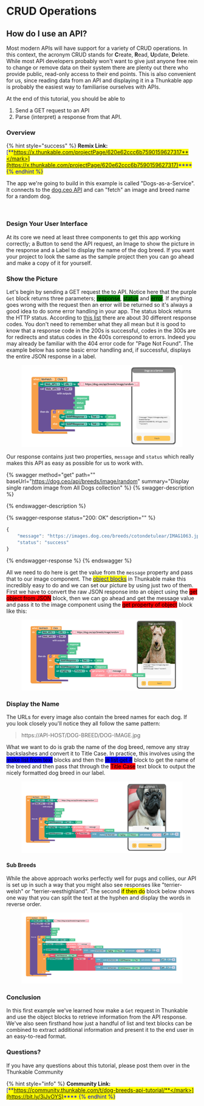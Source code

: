 # CRUD Operations

## How do I use an API?&#x20;

Most modern APIs will have support for a variety of CRUD operations. In this context, the acronym CRUD stands for **C**reate, **R**ead, **U**pdate, **D**elete. While most API developers probably won't want to give just anyone free rein to change or remove data on their system there are plenty out there who provide public, read-only access to their end points. This is also convenient for us, since reading data from an API and displaying it in a Thunkable app is probably the easiest way to familiarise ourselves with APIs.&#x20;

At the end of this tutorial, you should be able to&#x20;

1. Send a GET request to an API&#x20;
2. Parse (interpret) a response from that API.

### Overview

{% hint style="success" %}
**Remix Link:** [<mark style="color:blue;">**https://x.thunkable.com/projectPage/620e62ccc6b7590159627317**</mark>](https://x.thunkable.com/projectPage/620e62ccc6b7590159627317)<mark style="color:blue;">****</mark>
{% endhint %}

The app we're going to build in this example is called "Dogs-as-a-Service". It connects to the [dog.ceo API](https://dog.ceo/dog-api/) and can "fetch" an image and breed name for a random dog.&#x20;

<figure><img src="../.gitbook/assets/daas.gif" alt=""><figcaption></figcaption></figure>

### Design Your User Interface

At its core we need at least three components to get this app working correctly; a Button to send the API request, an Image to show the picture in the response and a Label to display the name of the dog breed. If you want your project to look the same as the sample project then you can go ahead and make a copy of it for yourself.&#x20;

### Show the Picture&#x20;

Let's begin by sending a GET request the to API. Notice here that the purple `Get` block returns three parameters; <mark style="background-color:green;">response</mark>, <mark style="background-color:green;">status</mark> and <mark style="background-color:green;">error</mark>. If anything goes wrong with the request then an error will be returned so it's always a good idea to do some error handling in your app. The status block returns the HTTP status. According to [this list](https://developer.mozilla.org/en-US/docs/Web/HTTP/Status) there are about 30 different response codes. You don't need to remember what they all mean but it is good to know that a response code in the 200s is successful, codes in the 300s are for redirects and status codes in the 400s correspond to errors. Indeed you may already be familiar with the 404 error code for "Page Not Found". The example below has some basic error handling and, if successful, displays the entire JSON response in a label.&#x20;

<figure><img src="../.gitbook/assets/daas_fetch.png" alt=""><figcaption></figcaption></figure>

Our response contains just two properties, `message` and `status` which really makes this API as easy as possible for us to work with.&#x20;

{% swagger method="get" path="" baseUrl="https://dog.ceo/api/breeds/image/random" summary="Display single random image from All Dogs collection" %}
{% swagger-description %}

{% endswagger-description %}

{% swagger-response status="200: OK" description="" %}
```javascript
{
    "message": "https://images.dog.ceo/breeds/cotondetulear/IMAG1063.jpg",
    "status": "success"
}
```
{% endswagger-response %}
{% endswagger %}

All we need to do here is get the value from the `message` property and pass that to our image component. The <mark style="color:blue;"></mark> [<mark style="color:blue;">object blocks</mark>](https://docs.thunkable.com/v/drag-and-drop/objects) <mark style="color:blue;"></mark> in Thunkable make this incredibly easy to do and we can set our picture by using just two of them. First we have to convert the raw JSON response into an object using the <mark style="background-color:red;">get object from JSON</mark> block, then we can go ahead and get the message value and pass it to the image component using the <mark style="background-color:red;">get property of object</mark> block like this:

<figure><img src="../.gitbook/assets/daas_fetch_image.png" alt=""><figcaption></figcaption></figure>

### Display the Name

The URLs for every image also contain the breed names for each dog. If you look closely you'll notice they all follow the same pattern:

> https://API-HOST/DOG-BREED/DOG-IMAGE.jpg

What we want to do is grab the name of the dog breed, remove any stray backslashes and convert it to Title Case. In practice, this involves using the <mark style="background-color:blue;">make list from text</mark> blocks and then the <mark style="background-color:blue;">in list get #</mark> block to get the name of the breed and then pass that through the <mark style="background-color:red;">Title Case</mark> text block to output the nicely formatted dog breed in our label.

<figure><img src="../.gitbook/assets/daas_breed_name.png" alt=""><figcaption></figcaption></figure>

#### Sub Breeds

While the above approach works perfectly well for pugs and collies, our API is set up in such a way that you might also see responses like "terrier-welsh" or "terrier-westhighland". The second <mark style="background-color:yellow;">if then do</mark> block below shows one way that you can split the text at the hyphen and display the words in reverse order.&#x20;

<figure><img src="../.gitbook/assets/daas_flip_text.png" alt=""><figcaption></figcaption></figure>



### Conclusion

In this first example we've learned how make a `Get` request in Thunkable and use the object blocks to retrieve information from the API response. We've also seen firsthand how just a handful of list and text blocks can be combined to extract additional information and present it to the end user in an easy-to-read format.&#x20;

### Questions?

If you have any questions about this tutorial, please post them over in the Thunkable Community

{% hint style="info" %}
**Community Link:** [<mark style="color:blue;">**https://community.thunkable.com/t/dog-breeds-api-tutorial/**</mark>](https://bit.ly/3iJvOYS)<mark style="color:blue;">****</mark>
{% endhint %}
